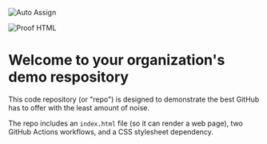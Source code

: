 ![Auto Assign](https://github.com/DorisKelleyvh1j7p5f/demo-repository/actions/workflows/auto-assign.yml/badge.svg)

![Proof HTML](https://github.com/DorisKelleyvh1j7p5f/demo-repository/actions/workflows/proof-html.yml/badge.svg)

# Welcome to your organization's demo respository
This code repository (or "repo") is designed to demonstrate the best GitHub has to offer with the least amount of noise.

The repo includes an `index.html` file (so it can render a web page), two GitHub Actions workflows, and a CSS stylesheet dependency.
